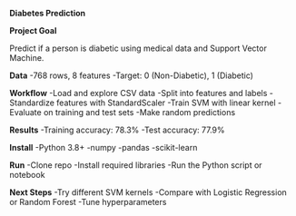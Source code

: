 **Diabetes Prediction**

**Project Goal**

Predict if a person is diabetic using medical data and Support Vector Machine.

**Data**
-768 rows, 8 features
-Target: 0 (Non-Diabetic), 1 (Diabetic)

**Workflow**
-Load and explore CSV data
-Split into features and labels
-Standardize features with StandardScaler
-Train SVM with linear kernel
-Evaluate on training and test sets
-Make random predictions

**Results**
-Training accuracy: 78.3%
-Test accuracy: 77.9%

**Install**
-Python 3.8+
-numpy
-pandas
-scikit-learn

**Run**
-Clone repo
-Install required libraries
-Run the Python script or notebook

****Next Steps****
-Try different SVM kernels
-Compare with Logistic Regression or Random Forest
-Tune hyperparameters
